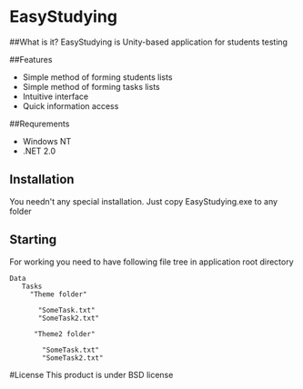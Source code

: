 # EasyStudying
##What is it?
EasyStudying is Unity-based application for students testing

##Features
* Simple method of forming students lists
* Simple method of forming tasks lists
* Intuitive interface
* Quick information access

##Requrements
* Windows NT
* .NET 2.0

## Installation
 You needn't any special installation. Just copy EasyStudying.exe to any folder
## Starting
For working you need to have following file tree in application root directory
```text
Data
   Tasks
     "Theme folder"
     
       "SomeTask.txt"
       "SomeTask2.txt"
       
      "Theme2 folder"
      
        "SomeTask.txt"
        "SomeTask2.txt"
```

#License
 This product is under BSD license
